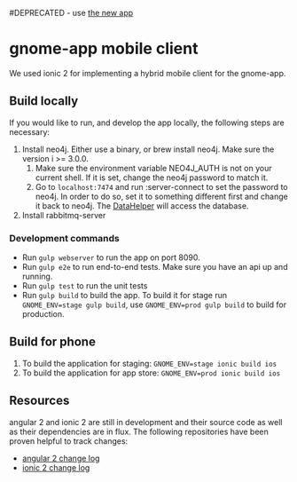 #DEPRECATED - use [the new app](https://github.com/iampossible/gnome/blob/master/app)
# gnome-app mobile client

We used ionic 2 for implementing a hybrid mobile client for the gnome-app. 

## Build locally
If you would like to run, and develop the app locally, the following steps are necessary:

1. Install neo4j. Either use a binary, or brew install neo4j. Make sure the version i >= 3.0.0.
    1. Make sure the environment variable NEO4J_AUTH  is not on your current shell. If it is set, change the neo4j password to match it.
    2. Go to `localhost:7474` and run :server-connect to set the password to neo4j. In order to do so, set it to something different first and change it back to neo4j.
       The [DataHelper](https://github.com/iampossible/gnome/blob/master/api/test/DataHelper.js) will access the database.
2. Install rabbitmq-server

### Development commands
* Run `gulp webserver` to run the app on port 8090.
* Run `gulp e2e` to run end-to-end tests. Make sure you have an api up and running.
* Run `gulp test` to run the unit tests
* Run `gulp build` to build the app. To build it for stage run `GNOME_ENV=stage gulp build`, use `GNOME_ENV=prod gulp build` to build for production.

## Build for phone
1. To build the application for staging: `GNOME_ENV=stage ionic build ios`
1. To build the application for app store: `GNOME_ENV=prod ionic build ios`

## Resources
angular 2 and ionic 2 are still in development and their source code as well as their dependencies are in flux.
The following repositories have been proven helpful to track changes:

* [angular 2 change log](https://github.com/angular/angular/blob/master/CHANGELOG.md)
* [ionic 2 change log](https://github.com/driftyco/ionic/blob/2.0/CHANGELOG.md)
